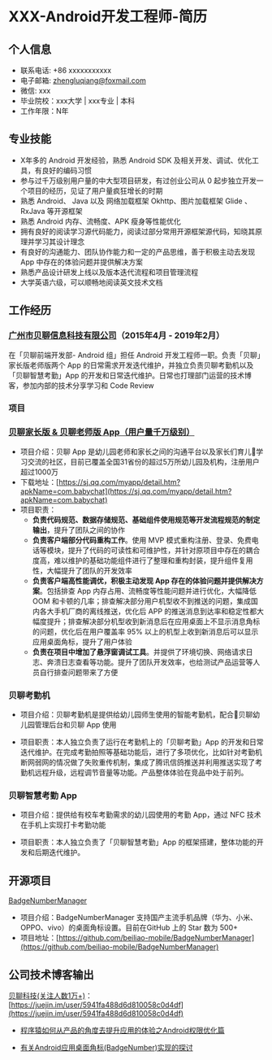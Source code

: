 # XXX-Android开发工程师-简历

## 个人信息

- 联系电话: +86 xxxxxxxxxxx
- 电子邮箱: [zhengluqiang@foxmail.com](zhengluqiang@foxmail.com)
- 微信: xxx
- 毕业院校：xxx大学  |  xxx专业  |  本科
- 工作年限：N年

## 专业技能

- X年多的 Android 开发经验，熟悉 Android SDK 及相关开发、调试、优化工具，有良好的编码习惯
- 参与过千万级别用户量的中大型项目研发，有过创业公司从 0 起步独立开发一个项目的经历，见证了用户量疯狂增长的时期
- 熟悉 Android、 Java 以及 网络加载框架 Okhttp、图片加载框架 Glide 、RxJava 等开源框架
- 熟悉 Android 内存、流畅度、APK 瘦身等性能优化
- 拥有良好的阅读学习源代码能力，阅读过部分常用开源框架源代码，知晓其原理并学习其设计理念
- 有良好的沟通能力、团队协作能力和一定的产品思维，善于积极主动去发现 App 中存在的体验问题并提供解决方案
- 熟悉产品设计研发上线以及版本迭代流程和项目管理流程
- 大学英语六级，可以顺畅地阅读英文技术文档

## 工作经历

### [广州市贝聊信息科技有限公司](http://ibeiliao.com/)（2015年4月 - 2019年2月）


在「贝聊前端开发部- Android 组」担任 Android 开发工程师一职。负责「贝聊」家长版老师版两个 App 的日常需求开发迭代维护，并独立负责贝聊考勤机以及「贝聊智慧考勤」App 的开发和日常迭代维护。日常也打理部门运营的技术博客，参加内部的技术分享学习和 Code Review


### 项目

### **[贝聊家长版 & 贝聊老师版 App（用户量千万级别）](https://sj.qq.com/myapp/detail.htm?apkName=com.babychat)**

- 项目介绍：贝聊 App 是幼儿园老师和家长之间的沟通平台以及家长们育儿学习交流的社区，目前已覆盖全国31省份的超过5万所幼儿园及机构，注册用户超过1000万
- 下载地址：[https://sj.qq.com/myapp/detail.htm?apkName=com.babychat](https://sj.qq.com/myapp/detail.htm?apkName=com.babychat)
- 项目职责：
  - **负责代码规范、数据存储规范、基础组件使用规范等开发流程规范的制定输出**，提升了团队之间的协作
  - **负责客户端部分代码重构工作**。使用 MVP 模式重构注册、登录、免费电话等模块，提升了代码的可读性和可维护性，并针对原项目中存在的耦合度高，难以维护的基础功能组件进行了整理和重构封装，提升组件复用性，大幅提升了团队的开发效率
  - **负责客户端高性能调优，积极主动发现 App 存在的体验问题并提供解决方案**。包括排查 App 内存占用、流畅度等性能问题并进行优化，大幅降低 OOM 和卡顿的几率；排查解决部分用户机型收不到推送的问题，集成国内各大手机厂商的离线推送，优化后 APP 的推送消息到达率和稳定性都大幅度提升；排查解决部分机型收到新消息后在应用桌面上不显示消息角标的问题，优化后在用户覆盖率 95% 以上的机型上收到新消息后可以显示应用桌面角标，提升了用户体验
  - **负责在项目中增加了悬浮窗调试工具**。并提供了环境切换、网络请求日志、奔溃日志查看等功能。提升了团队开发效率，也给测试产品运营等人员自行排查问题带来了方便

### **贝聊考勤机**

- 项目介绍：贝聊考勤机是提供给幼儿园师生使用的智能考勤机，配合贝聊幼儿园管理后台和贝聊 App 使用

- 项目职责：本人独立负责了运行在考勤机上的「贝聊考勤」App 的开发和日常迭代维护。在完成考勤拍照等基础功能后，进行了多项优化，比如针对考勤机断网弱网的情况做了失败重传机制，集成了腾讯信鸽推送并利用推送实现了考勤机远程升级，远程调节音量等功能。产品整体体验在竞品中处于前列。

### **贝聊智慧考勤 App**

- 项目介绍：提供给有校车考勤需求的幼儿园使用的考勤 App，通过 NFC 技术在手机上实现打卡考勤功能

- 项目职责：本人独立负责了「贝聊智慧考勤」App 的框架搭建，整体功能的开发和后期迭代维护。

## 开源项目

 [BadgeNumberManager](https://github.com/beiliao-mobile/BadgeNumberManager)

- 项目介绍：BadgeNumberManager 支持国产主流手机品牌（华为、小米、OPPO、vivo）的桌面角标设置。目前在GitHub 上的 Star 数为 500+
- 项目地址：[https://github.com/beiliao-mobile/BadgeNumberManager](https://github.com/beiliao-mobile/BadgeNumberManager)

## 公司技术博客输出

[贝聊科技(关注人数1万+)](https://juejin.im/user/5941fa488d6d810058c0d4df)：[https://juejin.im/user/5941fa488d6d810058c0d4df](https://juejin.im/user/5941fa488d6d810058c0d4df)

- [程序猿如何从产品的角度去提升应用的体验之Android权限优化篇](https://juejin.im/post/597569f55188256703450513)

- [有关Android应用桌面角标(BadgeNumber)实现的探讨](https://juejin.im/post/59f2e59751882578c17ee275)
